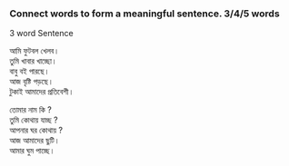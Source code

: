 ### Connect words to form a meaningful sentence. 3/4/5 words

3 word Sentence  

আমি ফুটবল খেলব।  
তুমি খাবার খাচ্ছো।   
বাবু বই পারছে।   
আজ বৃষ্টি পড়ছে।   
টুকাই আমাদের প্রতিবেশী।  

তোমার নাম কি ?  
তুমি কোথায় যাচ্ছ ?  
আপনার ঘর কোথায় ?  
আজ আমাদের ছুটি।   
আমার ঘুম পাচ্ছে। 

